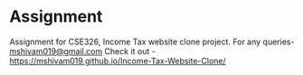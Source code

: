 # Assignment
Assignment for CSE326,
Income Tax website clone project.
For any queries- mshivam019@gmail.com
Check it out - https://mshivam019.github.io/Income-Tax-Website-Clone/
